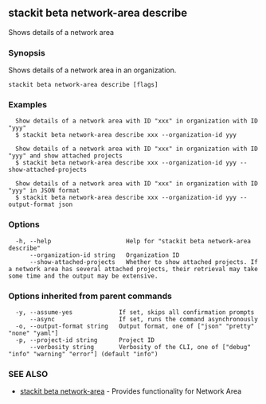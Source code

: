 ## stackit beta network-area describe

Shows details of a network area

### Synopsis

Shows details of a network area in an organization.

```
stackit beta network-area describe [flags]
```

### Examples

```
  Show details of a network area with ID "xxx" in organization with ID "yyy"
  $ stackit beta network-area describe xxx --organization-id yyy

  Show details of a network area with ID "xxx" in organization with ID "yyy" and show attached projects
  $ stackit beta network-area describe xxx --organization-id yyy --show-attached-projects

  Show details of a network area with ID "xxx" in organization with ID "yyy" in JSON format
  $ stackit beta network-area describe xxx --organization-id yyy --output-format json
```

### Options

```
  -h, --help                     Help for "stackit beta network-area describe"
      --organization-id string   Organization ID
      --show-attached-projects   Whether to show attached projects. If a network area has several attached projects, their retrieval may take some time and the output may be extensive.
```

### Options inherited from parent commands

```
  -y, --assume-yes             If set, skips all confirmation prompts
      --async                  If set, runs the command asynchronously
  -o, --output-format string   Output format, one of ["json" "pretty" "none" "yaml"]
  -p, --project-id string      Project ID
      --verbosity string       Verbosity of the CLI, one of ["debug" "info" "warning" "error"] (default "info")
```

### SEE ALSO

* [stackit beta network-area](./stackit_beta_network-area.md)	 - Provides functionality for Network Area

